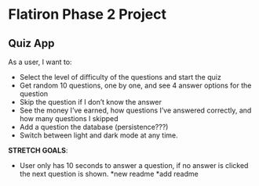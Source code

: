 # Flatiron Phase 2 Project

## Quiz App

As a user, I want to:

* Select the level of difficulty of the questions and start the quiz
* Get random 10 questions, one by one, and see 4 answer options for the question
* Skip the question if I don’t know the answer
* See the money I’ve earned, how questions I’ve answered correctly, and how many questions I skipped
* Add a question the database (persistence???)
* Switch between light and dark mode at any time.

**STRETCH GOALS**:
* User only has 10 seconds to answer a question, if no answer is clicked the next question is shown.
*new readme
*add readme

